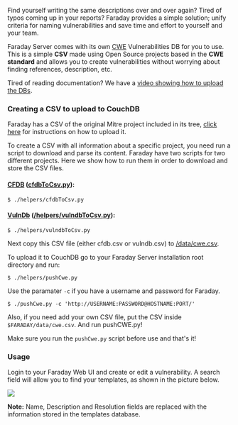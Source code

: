 Find yourself writing the same descriptions over and over again? Tired of typos coming up in your reports? Faraday provides a simple solution; unify criteria for naming vulnerabilities and save time and effort to yourself and your team.

Faraday Server comes with its own [CWE](https://cwe.mitre.org/) Vulnerabilities DB for you to use. This is a simple **CSV** made using Open Source projects based in the **CWE standard** and allows you to create vulnerabilities without worrying about finding references, description, etc.

Tired of reading documentation? We have a [video showing how to upload the DBs](https://www.youtube.com/watch?v=o5uSS6yzvCo).

### Creating a CSV to upload to CouchDB

Faraday has a CSV of the original Mitre project included in its tree, [click here](#pushcwe) for instructions on how to upload it.

To create a CSV with all information about a specific project, you need run a script to download and parse its content.
Faraday have two scripts for two different projects. Here we show how to run them in order to download and store the CSV files.

#### [CFDB](https://github.com/mubix/cfdb) ([cfdbToCsv.py](/helpers/cfdbToCsv.py)):

    $ ./helpers/cfdbToCsv.py

#### [VulnDb](https://github.com/vulndb/data) ([/helpers/vulndbToCsv.py](vulndbToCsv.py)):

    $ ./helpers/vulndbToCsv.py

Next copy this CSV file (either cfdb.csv or vulndb.csv) to [/data/cwe.csv](data/cwe.csv).

<a name="pushcwe"></a>
To upload it to CouchDB go to your Faraday Server installation root directory and run:

    $ ./helpers/pushCwe.py

Use the paramater `-c` if you have a username and password for Faraday.

    $ ./pushCwe.py -c 'http://USERNAME:PASSWORD@HOSTNAME:PORT/'

Also, if you need add your own CSV file, put the CSV inside `$FARADAY/data/cwe.csv`. And run pushCWE.py!

Make sure you run the `pushCwe.py` script before use and that's it!

### Usage

Login to your Faraday Web UI and create or edit a vulnerability. A search field will allow you to find your templates, as shown in the picture below.

![](https://raw.githubusercontent.com/wiki/infobyte/faraday/images/faraday_statusreport_vuln_creation_templates_list.png)

**Note:** Name, Description and Resolution fields are replaced with the information stored in the templates database.
